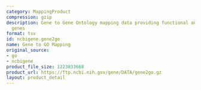 ```yaml
---
category: MappingProduct
compression: gzip
description: Gene to Gene Ontology mapping data providing functional annotations for
  genes
format: tsv
id: ncbigene.gene2go
name: Gene to GO Mapping
original_source:
- go
- ncbigene
product_file_size: 1223833668
product_url: https://ftp.ncbi.nih.gov/gene/DATA/gene2go.gz
layout: product_detail
---
```

